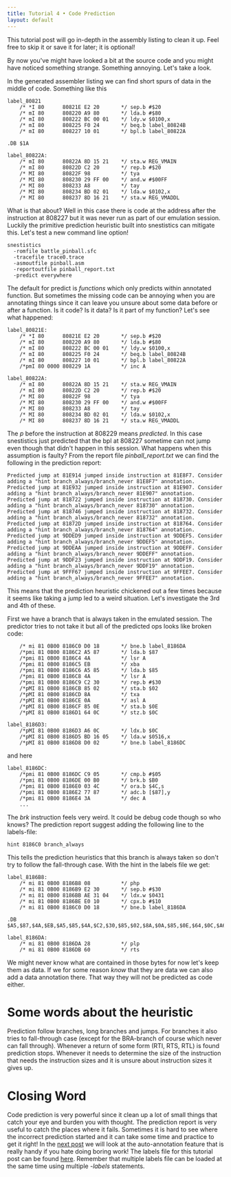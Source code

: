 ```yaml
---
title: Tutorial 4 • Code Prediction
layout: default
---
```

This tutorial post will go in-depth in the assembly listing to clean it up. Feel free to skip it or save it for later; it is optional!

By now you've might have looked a bit at the source code and you might have noticed something strange. Something annoying. Let's take a look.

In the generated assembler listing we can find short spurs of data in the middle of code. Something like this
~~~~~~~~~~~~~~~~
label_80821
    /* *I 80      80821E E2 20       */ sep.b #$20
    /* mI 80      808220 A9 80       */ lda.b #$80
    /* mI 80      808222 BC 00 01    */ ldy.w $0100,x
    /* mI 80      808225 F0 24       */ beq.b label_80824B
    /* mI 80      808227 10 01       */ bpl.b label_80822A

.DB $1A

label_80822A:
    /* mI 80      80822A 8D 15 21    */ sta.w REG_VMAIN
    /* mI 80      80822D C2 20       */ rep.b #$20
    /* MI 80      80822F 98          */ tya
    /* MI 80      808230 29 FF 00    */ and.w #$00FF
    /* MI 80      808233 A8          */ tay
    /* MI 80      808234 BD 02 01    */ lda.w $0102,x
    /* MI 80      808237 8D 16 21    */ sta.w REG_VMADDL
~~~~~~~~~~~~~~~~
What is that about? Well in this case there is code at the address after the instruction at 808227 but it was never run as part of our emulation session. Luckily the primitive prediction heuristic built into snestistics can mitigate this. Let's test a new command line option!
~~~~~~~~~~~~~~~~
snestistics
  -romfile battle_pinball.sfc
  -tracefile trace0.trace
  -asmoutfile pinball.asm
  -reportoutfile pinball_report.txt
  -predict everywhere
~~~~~~~~~~~~~~~~
The default for predict is *functions* which only predicts within annotated function. But sometimes the missing code can be annoying when you are annotating things since it can leave you unsure about some data before or after a function. Is it code? Is it data? Is it part of my function? Let's see what happened:
~~~~~~~~~~~~~~~~
label_80821E:
    /* *I 80      80821E E2 20       */ sep.b #$20
    /* mI 80      808220 A9 80       */ lda.b #$80
    /* mI 80      808222 BC 00 01    */ ldy.w $0100,x
    /* mI 80      808225 F0 24       */ beq.b label_80824B
    /* mI 80      808227 10 01       */ bpl.b label_80822A
    /*pmI 80 0000 808229 1A          */ inc A

label_80822A:
    /* mI 80      80822A 8D 15 21    */ sta.w REG_VMAIN
    /* mI 80      80822D C2 20       */ rep.b #$20
    /* MI 80      80822F 98          */ tya
    /* MI 80      808230 29 FF 00    */ and.w #$00FF
    /* MI 80      808233 A8          */ tay
    /* MI 80      808234 BD 02 01    */ lda.w $0102,x
    /* MI 80      808237 8D 16 21    */ sta.w REG_VMADDL
~~~~~~~~~~~~~~~~
The *p* before the instruction at 808229 means *predicted*. In this case snestistics just predicted that the bpl at 808227 sometime can not jump even though that didn't happen in this session. What happens when this assumption is faulty? From the report file *pinball_report.txt* we can find the following in the prediction report:
~~~~~~~~~~~~~~~~
Predicted jump at 81E914 jumped inside instruction at 81E8F7. Consider adding a "hint branch_always/branch_never 81E8F7" annotation.
Predicted jump at 81E932 jumped inside instruction at 81E907. Consider adding a "hint branch_always/branch_never 81E907" annotation.
Predicted jump at 818722 jumped inside instruction at 818730. Consider adding a "hint branch_always/branch_never 818730" annotation.
Predicted jump at 818746 jumped inside instruction at 818732. Consider adding a "hint branch_always/branch_never 818732" annotation.
Predicted jump at 81872D jumped inside instruction at 818764. Consider adding a "hint branch_always/branch_never 818764" annotation.
Predicted jump at 9DDED9 jumped inside instruction at 9DDEF5. Consider adding a "hint branch_always/branch_never 9DDEF5" annotation.
Predicted jump at 9DDEAA jumped inside instruction at 9DDEFF. Consider adding a "hint branch_always/branch_never 9DDEFF" annotation.
Predicted jump at 9DDF23 jumped inside instruction at 9DDF19. Consider adding a "hint branch_always/branch_never 9DDF19" annotation.
Predicted jump at 9FFF67 jumped inside instruction at 9FFEE7. Consider adding a "hint branch_always/branch_never 9FFEE7" annotation.
~~~~~~~~~~~~~~~~
This means that the prediction heuristic chickened out a few times because it seems like taking a jump led to a weird situation. Let's investigate the 3rd and 4th of these.

First we have a branch that is always taken in the emulated session. The predictor tries to not take it but all of the predicted ops looks like broken code:
~~~~~~~~~~~~~~~~
    /* mi 81 0B00 8186C0 D0 18       */ bne.b label_8186DA
    /*pmi 81 0B00 8186C2 A5 87       */ lda.b $87
    /*pmi 81 0B00 8186C4 4A          */ lsr A
    /*pmi 81 0B00 8186C5 EB          */ xba
    /*pmi 81 0B00 8186C6 A5 85       */ lda.b $85
    /*pmi 81 0B00 8186C8 4A          */ lsr A
    /*pmi 81 0B00 8186C9 C2 30       */ rep.b #$30
    /*pMI 81 0B00 8186CB 85 02       */ sta.b $02
    /*pMI 81 0B00 8186CD 8A          */ txa
    /*pMI 81 0B00 8186CE 0A          */ asl A
    /*pMI 81 0B00 8186CF 85 0E       */ sta.b $0E
    /*pMI 81 0B00 8186D1 64 0C       */ stz.b $0C

label_8186D3:
    /*pMI 81 0B00 8186D3 A6 0C       */ ldx.b $0C
    /*pMI 81 0B00 8186D5 BD 16 05    */ lda.w $0516,x
    /*pMI 81 0B00 8186D8 D0 02       */ bne.b label_8186DC
~~~~~~~~~~~~~~~~
and here
~~~~~~~~~~~~~~~~
label_8186DC:
    /*pmi 81 0B00 8186DC C9 05       */ cmp.b #$05
    /*pmi 81 0B00 8186DE 00 B0       */ brk.b $B0
    /*pmi 81 0B00 8186E0 03 4C       */ ora.b $4C,s
    /*pmi 81 0B00 8186E2 77 87       */ adc.b [$87],y
    /*pmi 81 0B00 8186E4 3A          */ dec A
    ...
~~~~~~~~~~~~~~~~
The *brk* instruction feels very weird. It could be debug code though so who knows? The prediction report suggest adding the following line to the labels-file:
~~~~~~~~~~~~~~~~
hint 8186C0 branch_always
~~~~~~~~~~~~~~~~
This tells the prediction heuristics that this branch is always taken so don't try to follow the fall-through case. With the hint in the labels file we get:
~~~~~~~~~~~~~~~~
label_8186B8:
    /* mi 81 0B00 8186B8 08          */ php
    /* mi 81 0B00 8186B9 E2 30       */ sep.b #$30
    /* mi 81 0B00 8186BB AE 31 04    */ ldx.w $0431
    /* mi 81 0B00 8186BE E0 10       */ cpx.b #$10
    /* mi 81 0B00 8186C0 D0 18       */ bne.b label_8186DA

.DB $A5,$87,$4A,$EB,$A5,$85,$4A,$C2,$30,$85,$02,$8A,$0A,$85,$0E,$64,$0C,$A6,$0C,$BD,$16,$05,$D0,$02

label_8186DA:
    /* mi 81 0B00 8186DA 28          */ plp
    /* mi 81 0B00 8186DB 60          */ rts
~~~~~~~~~~~~~~~~
We might never know what are contained in those bytes for now let's keep them as data. If we for some reason *know* that they are data we can also add a data annotation there. That way they will not be predicted as code either.

Some words about the heuristic
==============================
Prediction follow branches, long branches and jumps. For branches it also tries to fall-through case (except for the BRA-branch of course which never can fall through). Whenever a return of some form (RTI, RTS, RTL) is found prediction stops. Whenever it needs to determine the size of the instruction that needs the instruction sizes and it is unsure about instruction sizes it gives up.

Closing Word
============
Code prediction is very powerful since it clean up a lot of small things that catch your eye and burden you with thought. The prediction report is very useful to catch the places where it fails. Sometimes it is hard to see where the incorrect prediction started and it can take some time and practice to get it right! In the [next post](tutorial-auto) we will look at the auto-annotation feature that is really handy if you hate doing boring work! The labels file for this tutorial post can be found [here](code/tutorial-predict.labels). Remember that multiple labels file can be loaded at the same time using multiple *-labels* statements.
